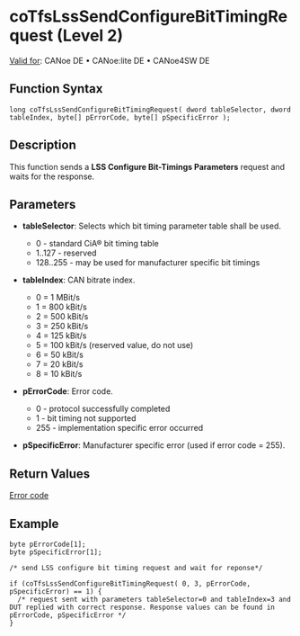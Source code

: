 # coTfsLssSendConfigureBitTimingRequest (Level 2)

[Valid for](../../../../Shared/FeatureAvailability.md): CANoe DE • CANoe:lite DE • CANoe4SW DE

## Function Syntax

```plaintext
long coTfsLssSendConfigureBitTimingRequest( dword tableSelector, dword tableIndex, byte[] pErrorCode, byte[] pSpecificError );
```

## Description

This function sends a **LSS Configure Bit-Timings Parameters** request and waits for the response.

## Parameters

- **tableSelector**: Selects which bit timing parameter table shall be used.
  - 0 - standard CiA® bit timing table
  - 1..127 - reserved
  - 128..255 - may be used for manufacturer specific bit timings

- **tableIndex**: CAN bitrate index.
  - 0 = 1 MBit/s
  - 1 = 800 kBit/s
  - 2 = 500 kBit/s
  - 3 = 250 kBit/s
  - 4 = 125 kBit/s
  - 5 = 100 kBit/s (reserved value, do not use)
  - 6 = 50 kBit/s
  - 7 = 20 kBit/s
  - 8 = 10 kBit/s

- **pErrorCode**: Error code.
  - 0 - protocol successfully completed
  - 1 - bit timing not supported
  - 255 - implementation specific error occurred

- **pSpecificError**: Manufacturer specific error (used if error code = 255).

## Return Values

[Error code](../CAPLfunctionsCANopenNLTFSErrorCodes.md)

## Example

```plaintext
byte pErrorCode[1];
byte pSpecificError[1];

/* send LSS configure bit timing request and wait for reponse*/

if (coTfsLssSendConfigureBitTimingRequest( 0, 3, pErrorCode, pSpecificError) == 1) {
  /* request sent with parameters tableSelector=0 and tableIndex=3 and DUT replied with correct response. Response values can be found in pErrorCode, pSpecificError */
}
```
